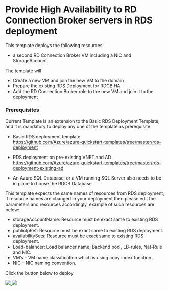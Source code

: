 # Provide High Availability to RD Connection Broker servers in RDS deployment

This template deploys the following resources:

* a second RD Connection Broker VM including a NIC and StorageAccount

The template will

* Create a new VM and join the new VM to the domain
* Prepare the existing RDS Deployment for RDCB HA
* Add the RD Connection Broker role to the new VM and join it to the deployment

### Prerequisites

Current Template is an extension to the Basic RDS Deployment Template, and it is mandatory to deploy any one of the template as prerequisite:

* Basic RDS deployment template  
  https://github.com/Azure/azure-quickstart-templates/tree/master/rds-deployment 

* RDS deployment on pre-existing VNET and AD  
  https://github.com/Azure/azure-quickstart-templates/tree/master/rds-deployment-existing-ad

* An Azure SQL Database, or a VM running SQL Server also needs to be in place to house the RDCB Database

This template expects the same names of resources from RDS deployment, if resource names are changed in your deployment then please edit the parameters and resources accordingly, example of such resources are below:
<ul>
<li>storageAccountName: Resource must be exact same to existing RDS deployment.</li>
<li>publicIpRef: Resource must be exact same to existing RDS deployment.</li>
<li>availabilitySets: Resource must be exact same to existing RDS deployment.</li>
<li>Load-balancer: Load balancer name, Backend pool, LB-rules, Nat-Rule and NIC.</li>
<li>VM’s – VM name classification which is using copy index function.</li>
<li>NIC – NIC naming convention.</li>
</ul>


Click the button below to deploy

<a href="https://portal.azure.com/#create/Microsoft.Template/uri/https%3A%2F%2Fraw.githubusercontent.com%2FAzure%2FRDS-Templates%2Fmaster%2Frds-deployment-ha-broker%2Fazuredeploy.json" target="_blank">
    <img src="http://azuredeploy.net/deploybutton.png"/>
</a>
<a href="http://armviz.io/#/?load=https%3A%2F%2Fraw.githubusercontent.com%2FAzure%2FRDS-templates%2Fmaster%2Frds-deployment-ha-broker%2Fazuredeploy.json" target="_blank">
    <img src="http://armviz.io/visualizebutton.png"/>
</a>
